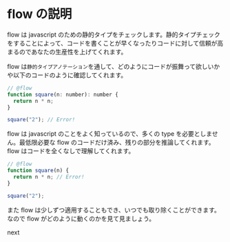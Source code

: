 # flow の説明

flow は javascript のための静的タイプをチェックします。静的タイプチェックをすることによって、コードを書くことが早くなったりコードに対して信頼が高まるのであなたの生産性を上げてくれます。

flow は`静的タイプアノテーション`を通して、どのようにコードが振舞って欲しいかや以下のコードのように確認してくれます。

```javascript
// @flow
function square(n: number): number {
  return n * n;
}

square("2"); // Error!
```

flow は javascript のことをよく知っているので、多くの type を必要としません。最低限必要な flow のコードだけ済み、残りの部分を推論してくれます。flow はコードを全くなしで理解してくれます。

```javascript
// @flow
function square(n) {
  return n * n; // Error!
}

square("2");
```

また flow は少しずつ適用することもでき、いつでも取り除くことができます。なので flow がどのように動くのかを見て見ましょう。

next [](https://flow.org/en/docs/install/)
